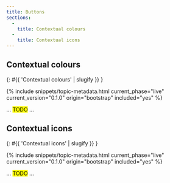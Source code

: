 ```yaml
---
title: Buttons
sections:
  -
    title: Contextual colours
  -
    title: Contextual icons
---
```


## Contextual colours
{: #{{ 'Contextual colours' | slugify }} }

{% include snippets/topic-metadata.html current_phase="live" current_version="0.1.0" origin="bootstrap" included="yes" %}

... <mark>TODO</mark> ...

## Contextual icons
{: #{{ 'Contextual icons' | slugify }} }

{% include snippets/topic-metadata.html current_phase="live" current_version="0.1.0" origin="bootstrap" included="yes" %}

... <mark>TODO</mark> ...
